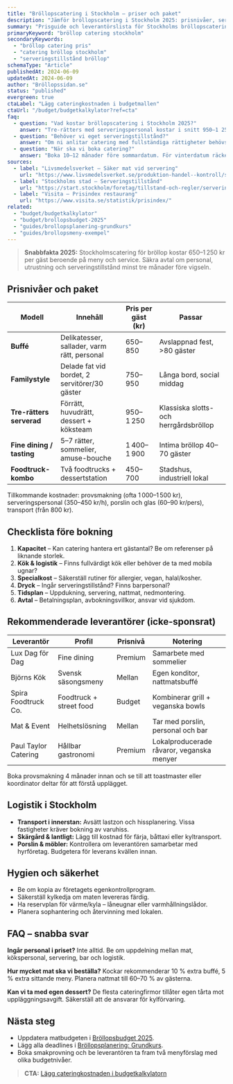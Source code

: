 ```yaml
---
title: "Bröllopscatering i Stockholm – priser och paket"
description: "Jämför bröllopscatering i Stockholm 2025: prisnivåer, serveringstillstånd, logistik och utvalda leverantörer."
summary: "Prisguide och leverantörslista för Stockholms bröllopscatering med tips för menyer, dryck och bemanning."
primaryKeyword: "bröllop catering stockholm"
secondaryKeywords:
  - "bröllop catering pris"
  - "catering bröllop stockholm"
  - "serveringstillstånd bröllop"
schemaType: "Article"
publishedAt: 2024-06-09
updatedAt: 2024-06-09
author: "Bröllopssidan.se"
status: "published"
evergreen: true
ctaLabel: "Lägg cateringkostnaden i budgetmallen"
ctaUrl: "/budget/budgetkalkylator?ref=cta"
faq:
  - question: "Vad kostar bröllopscatering i Stockholm 2025?"
    answer: "Tre-rätters med serveringspersonal kostar i snitt 950–1 250 kr per gäst. Buffé eller familystyle ligger på 650–850 kr, medan foodtrucks och street food startar kring 450 kr per gäst."
  - question: "Behöver vi eget serveringstillstånd?"
    answer: "Om ni anlitar catering med fullständiga rättigheter behövs inget eget tillstånd. Tar ni med egen alkohol i lokal utan tillstånd krävs tillfälligt serveringstillstånd från kommunen."
  - question: "När ska vi boka catering?"
    answer: "Boka 10–12 månader före sommardatum. För vinterdatum räcker ofta 6 månader men säkra tider direkt efter att lokalen är klar."
sources:
  - label: "Livsmedelsverket – Säker mat vid servering"
    url: "https://www.livsmedelsverket.se/produktion-handel--kontroll/servering"
  - label: "Stockholms stad – Serveringstillstånd"
    url: "https://start.stockholm/foretag/tillstand-och-regler/serveringstillstand/"
  - label: "Visita – Prisindex restaurang"
    url: "https://www.visita.se/statistik/prisindex/"
related:
  - "budget/budgetkalkylator"
  - "budget/brollopsbudget-2025"
  - "guides/brollopsplanering-grundkurs"
  - "guides/brollopsmeny-exempel"
---
```


> **Snabbfakta 2025:** Stockholmscatering för bröllop kostar 650–1 250 kr per gäst beroende på meny och service. Säkra avtal om personal, utrustning och serveringstillstånd minst tre månader före vigseln.

## Prisnivåer och paket

| Modell                    | Innehåll                                      | Pris per gäst (kr) | Passar                                 |
| ------------------------- | --------------------------------------------- | ------------------ | -------------------------------------- |
| **Buffé**                 | Delikatesser, sallader, varm rätt, personal   | 650–850            | Avslappnad fest, >80 gäster            |
| **Familystyle**           | Delade fat vid bordet, 2 servitörer/30 gäster | 750–950            | Långa bord, social middag              |
| **Tre-rätters serverad**  | Förrätt, huvudrätt, dessert + köksteam        | 950–1 250          | Klassiska slotts- och herrgårdsbröllop |
| **Fine dining / tasting** | 5–7 rätter, sommelier, amuse-bouche           | 1 400–1 900        | Intima bröllop 40–70 gäster            |
| **Foodtruck-kombo**       | Två foodtrucks + dessertstation               | 450–700            | Stadshus, industriell lokal            |

Tillkommande kostnader: provsmakning (ofta 1 000–1 500 kr), serveringspersonal (350–450 kr/h), porslin och glas (60–90 kr/pers), transport (från 800 kr).

## Checklista före bokning

1. **Kapacitet** – Kan catering hantera ert gästantal? Be om referenser på liknande storlek.
2. **Kök & logistik** – Finns fullvärdigt kök eller behöver de ta med mobila ugnar?
3. **Specialkost** – Säkerställ rutiner för allergier, vegan, halal/kosher.
4. **Dryck** – Ingår serveringstillstånd? Finns barpersonal?
5. **Tidsplan** – Uppdukning, servering, nattmat, nedmontering.
6. **Avtal** – Betalningsplan, avbokningsvillkor, ansvar vid sjukdom.

## Rekommenderade leverantörer (icke-sponsrat)

| Leverantör           | Profil                  | Prisnivå | Notering                                  |
| -------------------- | ----------------------- | -------- | ----------------------------------------- |
| Lux Dag för Dag      | Fine dining             | Premium  | Samarbete med sommelier                   |
| Björns Kök           | Svensk säsongsmeny      | Mellan   | Egen konditor, nattmatsbuffé              |
| Spira Foodtruck Co.  | Foodtruck + street food | Budget   | Kombinerar grill + veganska bowls         |
| Mat & Event          | Helhetslösning          | Mellan   | Tar med porslin, personal och bar         |
| Paul Taylor Catering | Hållbar gastronomi      | Premium  | Lokalproducerade råvaror, veganska menyer |

Boka provsmakning 4 månader innan och se till att toastmaster eller koordinator deltar för att förstå upplägget.

## Logistik i Stockholm

- **Transport i innerstan:** Avsätt lastzon och hissplanering. Vissa fastigheter kräver bokning av varuhiss.
- **Skärgård & lantligt:** Lägg till kostnad för färja, båttaxi eller kyltransport.
- **Porslin & möbler:** Kontrollera om leverantören samarbetar med hyrföretag. Budgetera för leverans kvällen innan.

## Hygien och säkerhet

- Be om kopia av företagets egenkontrollprogram.
- Säkerställ kylkedja om maten levereras färdig.
- Ha reservplan för värme/kyla – låneugnar eller varmhållningslådor.
- Planera sophantering och återvinning med lokalen.

## FAQ – snabba svar

**Ingår personal i priset?**
Inte alltid. Be om uppdelning mellan mat, kökspersonal, servering, bar och logistik.

**Hur mycket mat ska vi beställa?**
Kockar rekommenderar 10 % extra buffé, 5 % extra sittande meny. Planera nattmat till 60–70 % av gästerna.

**Kan vi ta med egen dessert?**
De flesta cateringfirmor tillåter egen tårta mot uppläggningsavgift. Säkerställ att de ansvarar för kylförvaring.

## Nästa steg

- Uppdatera matbudgeten i [Bröllopsbudget 2025](/budget/brollopsbudget-2025/).
- Lägg alla deadlines i [Bröllopsplanering: Grundkurs](/guides/brollopsplanering-grundkurs/).
- Boka smakprovning och be leverantören ta fram två menyförslag med olika budgetnivåer.

> **CTA:** [Lägg cateringkostnaden i budgetkalkylatorn](/budget/budgetkalkylator?ref=cta)
